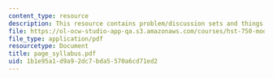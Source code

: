 ```yaml
---
content_type: resource
description: This resource contains problem/discussion sets and things to think about.
file: https://ol-ocw-studio-app-qa.s3.amazonaws.com/courses/hst-750-modeling-issues-in-speech-and-hearing-spring-2006/1b1e95a1d9a92dc7bda5570a6cd71ed2_page_syllabus.pdf
file_type: application/pdf
resourcetype: Document
title: page_syllabus.pdf
uid: 1b1e95a1-d9a9-2dc7-bda5-570a6cd71ed2
---
```

